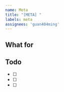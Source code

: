 ```yaml
---
name: Meta
title: "[META] "
labels: meta
assignees: 'guan404ming'
---
```


## What for

<!-- This issue is used to track the progress of the project. -->

## Todo
- [ ] 
- [ ] 
- [ ] 
